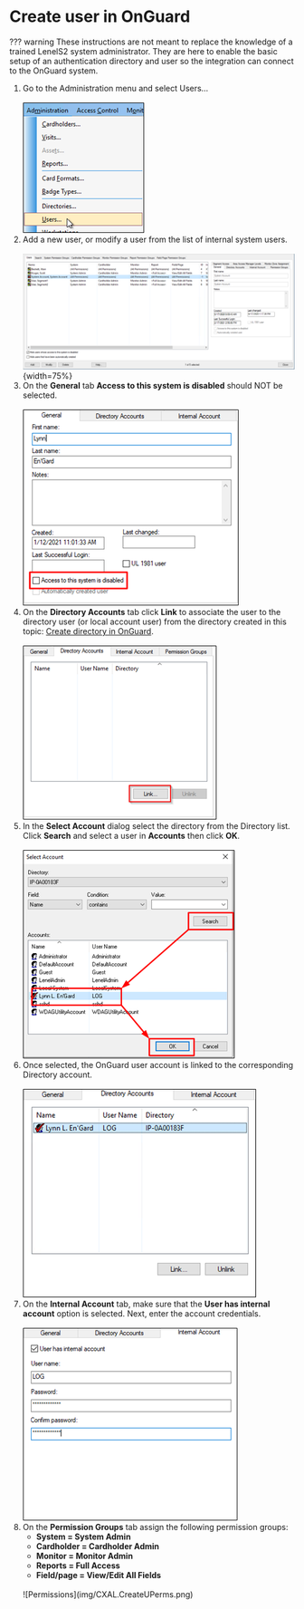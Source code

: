 # Create user in OnGuard

??? warning
    These instructions are not meant to replace the knowledge of a trained LenelS2 system administrator. They are here to enable the basic setup of an authentication directory and user so the integration can connect to the OnGuard system.

1. Go to the Administration menu and select Users…</br>
    </br>
    ![CreateUser](img/Prerequisites_6.png)
2. Add a new user, or modify a user from the list of internal system users.</br>
    </br>
    ![AddUsers](img/AddUsers.png){width=75%}
3. On the **General** tab **Access to this system is disabled** should NOT be selected.</br>
    </br>
    ![GeneralAccess](img/Prerequisites_8.png)
4. On the **Directory Accounts** tab click **Link** to associate the user to the directory user (or local account user) from the directory created in this topic: [Create directory in OnGuard](/Prereqs/CreateDirectory/).</br>
    </br>
    ![Lonk](img/Prerequisites_9.png)
5. In the **Select Account** dialog select the directory from the Directory list. Click **Search** and select a user in **Accounts** then click **OK**.</br>
    </br>
    ![SelectAccount](img/Prerequisites_10.png)
6. Once selected, the OnGuard user account is linked to the corresponding Directory account.</br>
    </br>
    ![User](img/Prerequisites_11.png)
7. On the **Internal Account** tab, make sure that the **User has internal account** option is selected. Next, enter the account credentials.</br>
    </br>
    ![InternalAccount](img/Prerequisites_12.png)
8. On the **Permission Groups** tab assign the following permission groups:</br>
    + **System = System Admin**
    + **Cardholder = Cardholder Admin**
    + **Monitor = Monitor Admin**
    + **Reports = Full Access**
    + **Field/page = View/Edit All Fields**</br>
    </br>
    ![Permissions](img/CXAL.CreateUPerms.png)